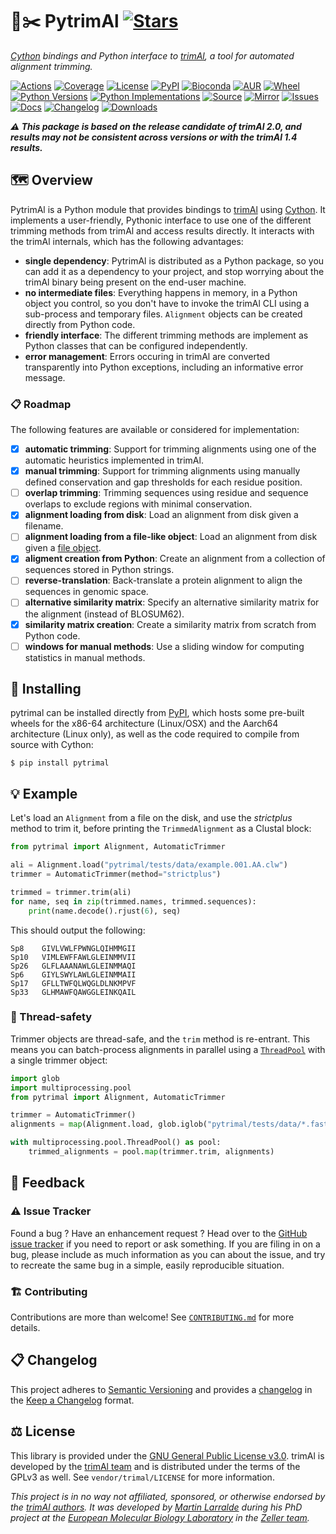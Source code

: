 # 🐍✂️ PytrimAl [![Stars](https://img.shields.io/github/stars/althonos/pytrimal.svg?style=social&maxAge=3600&label=Star)](https://github.com/althonos/pytrimal/stargazers)

*[Cython](https://cython.org/) bindings and Python interface to [trimAl](http://trimal.cgenomics.org/), a tool for automated alignment trimming.*

[![Actions](https://img.shields.io/github/workflow/status/althonos/pytrimal/Test/main?logo=github&style=flat-square&maxAge=300)](https://github.com/althonos/pytrimal/actions)
[![Coverage](https://img.shields.io/codecov/c/gh/althonos/pytrimal?style=flat-square&maxAge=3600&logo=codecov)](https://codecov.io/gh/althonos/pytrimal/)
[![License](https://img.shields.io/badge/license-GPLv3-blue.svg?style=flat-square&maxAge=2678400)](https://choosealicense.com/licenses/gpl-3.0/)
[![PyPI](https://img.shields.io/pypi/v/pytrimal.svg?style=flat-square&maxAge=3600&logo=PyPI)](https://pypi.org/project/pytrimal)
[![Bioconda](https://img.shields.io/conda/vn/bioconda/pytrimal?style=flat-square&maxAge=3600&logo=anaconda)](https://anaconda.org/bioconda/pytrimal)
[![AUR](https://img.shields.io/aur/version/python-pytrimal?logo=archlinux&style=flat-square&maxAge=3600)](https://aur.archlinux.org/packages/python-pytrimal)
[![Wheel](https://img.shields.io/pypi/wheel/pytrimal.svg?style=flat-square&maxAge=3600)](https://pypi.org/project/pytrimal/#files)
[![Python Versions](https://img.shields.io/pypi/pyversions/pytrimal.svg?style=flat-square&maxAge=600&logo=python)](https://pypi.org/project/pytrimal/#files)
[![Python Implementations](https://img.shields.io/pypi/implementation/pytrimal.svg?style=flat-square&maxAge=600&label=impl)](https://pypi.org/project/pytrimal/#files)
[![Source](https://img.shields.io/badge/source-GitHub-303030.svg?maxAge=2678400&style=flat-square)](https://github.com/althonos/pytrimal/)
[![Mirror](https://img.shields.io/badge/mirror-EMBL-009f4d?style=flat-square&maxAge=2678400)](https://git.embl.de/larralde/pytrimal/)
[![Issues](https://img.shields.io/github/issues/althonos/pytrimal.svg?style=flat-square&maxAge=600)](https://github.com/althonos/pytrimal/issues)
[![Docs](https://img.shields.io/readthedocs/pytrimal/latest?style=flat-square&maxAge=600)](https://pytrimal.readthedocs.io)
[![Changelog](https://img.shields.io/badge/keep%20a-changelog-8A0707.svg?maxAge=2678400&style=flat-square)](https://github.com/althonos/pytrimal/blob/main/CHANGELOG.md)
[![Downloads](https://img.shields.io/badge/dynamic/json?style=flat-square&color=303f9f&maxAge=86400&label=downloads&query=%24.total_downloads&url=https%3A%2F%2Fapi.pepy.tech%2Fapi%2Fprojects%2Fpytrimal)](https://pepy.tech/project/pytrimal)

***⚠️ This package is based on the release candidate of trimAl 2.0, and results
may not be consistent across versions or with the trimAl 1.4 results.***

## 🗺️ Overview

PytrimAl is a Python module that provides bindings to [trimAl](http://trimal.cgenomics.org/)
using [Cython](https://cython.org/). It implements a user-friendly, Pythonic
interface to use one of the different trimming methods from trimAl and
access results directly. It interacts with the trimAl internals, which has
the following advantages:

- **single dependency**: PytrimAl is distributed as a Python package, so you
  can add it as a dependency to your project, and stop worrying about the
  trimAl binary being present on the end-user machine.
- **no intermediate files**: Everything happens in memory, in a Python object
  you control, so you don't have to invoke the trimAl CLI using a
  sub-process and temporary files. `Alignment` objects can be created
  directly from Python code.
- **friendly interface**: The different trimming methods are implement as
  Python classes that can be configured independently.
- **error management**: Errors occuring in trimAl are converted
  transparently into Python exceptions, including an informative
  error message.


### 📋 Roadmap

The following features are available or considered for implementation:

- [x] **automatic trimming**: Support for trimming alignments using one of the
  automatic heuristics implemented in trimAl.
- [x] **manual trimming**: Support for trimming alignments using manually
  defined conservation and gap thresholds for each residue position.
- [ ] **overlap trimming**: Trimming sequences using residue and sequence
  overlaps to exclude regions with minimal conservation.
- [x] **alignment loading from disk**: Load an alignment from disk given
  a filename.
- [ ] **alignment loading from a file-like object**: Load an alignment from
  disk given a [file object](https://docs.python.org/3/glossary.html#term-file-object).
- [x] **aligment creation from Python**: Create an alignment from a collection
  of sequences stored in Python strings.
- [ ] **reverse-translation**: Back-translate a protein alignment to align
  the sequences in genomic space.
- [ ] **alternative similarity matrix**: Specify an alternative similarity
  matrix for the alignment (instead of BLOSUM62).
- [x] **similarity matrix creation**: Create a similarity matrix from scratch
  from Python code.
- [ ] **windows for manual methods**: Use a sliding window for computing
  statistics in manual methods.

## 🔧 Installing

pytrimal can be installed directly from [PyPI](https://pypi.org/project/pytrimal/),
which hosts some pre-built wheels for the x86-64 architecture (Linux/OSX)
and the Aarch64 architecture (Linux only), as well as the code required to compile
from source with Cython:
```console
$ pip install pytrimal
```

<!-- Otherwise, pytrimal is also available as a [Bioconda](https://bioconda.github.io/)
package:
```console
$ conda install -c bioconda pytrimal
``` -->

## 💡 Example

Let's load an `Alignment` from a file on the disk, and use the *strictplus*
method to trim it, before printing the `TrimmedAlignment` as a Clustal block:
```python
from pytrimal import Alignment, AutomaticTrimmer

ali = Alignment.load("pytrimal/tests/data/example.001.AA.clw")
trimmer = AutomaticTrimmer(method="strictplus")

trimmed = trimmer.trim(ali)
for name, seq in zip(trimmed.names, trimmed.sequences):
    print(name.decode().rjust(6), seq)
```

This should output the following:
```
Sp8    GIVLVWLFPWNGLQIHMMGII
Sp10   VIMLEWFFAWLGLEINMMVII
Sp26   GLFLAAANAWLGLEINMMAQI
Sp6    GIYLSWYLAWLGLEINMMAII
Sp17   GFLLTWFQLWQGLDLNKMPVF
Sp33   GLHMAWFQAWGGLEINKQAIL
```

### 🧶 Thread-safety

Trimmer objects are thread-safe, and the `trim` method is re-entrant.
This means you can batch-process alignments in parallel using a [`ThreadPool`](https://docs.python.org/3/library/multiprocessing.html#multiprocessing.pool.ThreadPool)
with a single trimmer object:
```python
import glob
import multiprocessing.pool
from pytrimal import Alignment, AutomaticTrimmer

trimmer = AutomaticTrimmer()
alignments = map(Alignment.load, glob.iglob("pytrimal/tests/data/*.fasta"))

with multiprocessing.pool.ThreadPool() as pool:
    trimmed_alignments = pool.map(trimmer.trim, alignments)
```

## 💭 Feedback

### ⚠️ Issue Tracker

Found a bug ? Have an enhancement request ? Head over to the [GitHub issue tracker](https://github.com/althonos/pytrimal/issues)
if you need to report or ask something. If you are filing in on a bug,
please include as much information as you can about the issue, and try to
recreate the same bug in a simple, easily reproducible situation.


### 🏗️ Contributing

Contributions are more than welcome! See
[`CONTRIBUTING.md`](https://github.com/althonos/pytrimal/blob/main/CONTRIBUTING.md)
for more details.


## 📋 Changelog

This project adheres to [Semantic Versioning](http://semver.org/spec/v2.0.0.html)
and provides a [changelog](https://github.com/althonos/pytrimal/blob/main/CHANGELOG.md)
in the [Keep a Changelog](http://keepachangelog.com/en/1.0.0/) format.


## ⚖️ License

This library is provided under the [GNU General Public License v3.0](https://choosealicense.com/licenses/gpl-3.0/).
trimAl is developed by the [trimAl team](http://trimal.cgenomics.org/trimal_team) and is distributed under the
terms of the GPLv3 as well. See `vendor/trimal/LICENSE` for more information.

*This project is in no way not affiliated, sponsored, or otherwise endorsed
by the [trimAl authors](http://trimal.cgenomics.org/trimal_team). It was developed
by [Martin Larralde](https://github.com/althonos/) during his PhD project
at the [European Molecular Biology Laboratory](https://www.embl.de/) in
the [Zeller team](https://github.com/zellerlab).*
